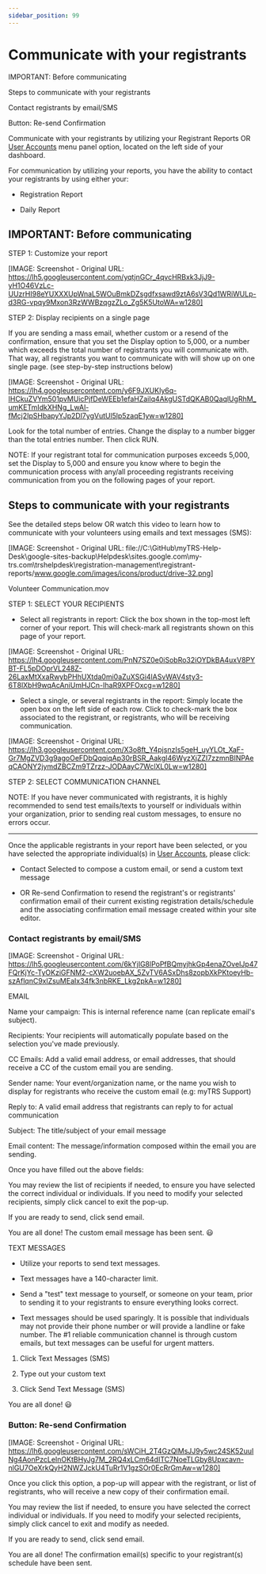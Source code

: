 ```yaml
---
sidebar_position: 99
---
```




# Communicate with your registrants

IMPORTANT: Before communicating

Steps to communicate with your registrants

Contact registrants by email/SMS

Button: Re-send Confirmation

Communicate with your registrants by utilizing your Registrant Reports OR [User Accounts](<../user-accounts.html>) menu panel option, located on the left side of your dashboard. 

For communication by utilizing your reports, you have the ability to contact your registrants by using either your: 

* Registration Report

* Daily Report 

## IMPORTANT: Before communicating

STEP 1: Customize your report


[IMAGE: Screenshot - Original URL: https://lh5.googleusercontent.com/yqtjnGCr_4qvcHRBxk3JjJ9-yH1O46VzLc-UUzrHI98eYUXXXUpWnaL5WOuBmkDZsgdfxsawd9ztA6sV3Qd1WRiWULp-d3RG-vpqy9Mxon3RzWWBzqgzZLo_Zg5K5UtoWA=w1280]

STEP 2: Display recipients on a single page

If you are sending a mass email, whether custom or a resend of the confirmation, ensure that you set the Display option to 5,000, or a number which exceeds the total number of registrants you will communicate with. That way, all registrants you want to communicate with will show up on one single page. (see step-by-step instructions below)

[IMAGE: Screenshot - Original URL: https://lh4.googleusercontent.com/y6F9JXUKIy6q-IHCkuZVYm501pvMUicPjfDeWEEb1efaHZaiIq4AkgUSTdQKAB0QaqlUgRhM_umKETmIdkXHNg_LwAl-fMcj2IpSHbapyYJp2Dl7ygVutUl5lp5zaqE1yw=w1280]

Look for the total number of entries. Change the display to a number bigger than the total entries number. Then click RUN.

NOTE: If your registrant total for communication purposes exceeds 5,000, set the Display to 5,000 and ensure you know where to begin the communication process with any/all proceeding registrants receiving communication from you on the following pages of your report.

## Steps to communicate with your registrants

See the detailed steps below OR watch this video to learn how to communicate with your volunteers using emails and text messages (SMS):

[IMAGE: Screenshot - Original URL: file://C:\GitHub\myTRS-Help-Desk\google-sites-backup\Helpdesk\sites.google.com\my-trs.com\trshelpdesk\registration-management\registrant-reports/www.google.com/images/icons/product/drive-32.png]

Volunteer Communication.mov

STEP 1: SELECT YOUR RECIPIENTS


* Select all registrants in report: Click the box shown in the top-most left corner of your report. This will check-mark all registrants shown on this page of your report. 

[IMAGE: Screenshot - Original URL: https://lh4.googleusercontent.com/PnN7SZ0e0iSobRo32iOYDkBA4uxV8PYBT-FL5pDOprVL248Z-26LaxMtXxaRwybPHhUXtda0mi0aZuXSGi4lASvWAV4sty3-6T8lXbH9wqAcAniUmHJCn-IhaR9XPFOxcg=w1280]

* Select a single, or several registrants in the report: Simply locate the open box on the left side of each row. Click to check-mark the box associated to the registrant, or registrants, who will be receiving communication. 

[IMAGE: Screenshot - Original URL: https://lh3.googleusercontent.com/X3o8ft_Y4pjsnzIs5geH_uyYLOt_XaF-Gr7MgZVD3g9agoOeFDbQqqiqAp30rBSR_Aakgl46WyzXjZZI7zzmnBINPAeqCAONY2jymdZBCZm9TZrzz-JODAayC7WclXL0Lw=w1280]

STEP 2: SELECT COMMUNICATION CHANNEL

NOTE: If you have never communicated with registrants, it is highly recommended to send test emails/texts to yourself or individuals within your organization, prior to sending real custom messages, to ensure no errors occur.

__________________________

Once the applicable registrants in your report have been selected, or you have selected the appropriate individual(s) in [User Accounts](<../user-accounts.html>), please click:

* Contact Selected to compose a custom email, or send a custom text message

* OR Re-send Confirmation to resend the registrant's or registrants' confirmation email of their current existing registration details/schedule and the associating confirmation email message created within your site editor. 

### Contact registrants by email/SMS

[IMAGE: Screenshot - Original URL: https://lh5.googleusercontent.com/6kYjIG8lPoPfBQmyjhkGp4enaZOveIJp47FQrKjYc-TyOKziGFNM2-cXW2uoebAX_5ZvTV6ASxDhs8zopbXkPKtoeyHb-szAflqnC9xlZsuMEaIx34fk3nbRKE_Lkg2pkA=w1280]

EMAIL

Name your campaign: This is internal reference name (can replicate email's subject).

Recipients: Your recipients will automatically populate based on the selection you've made previously. 

CC Emails: Add a valid email address, or email addresses, that should receive a CC of the custom email you are sending. 

Sender name: Your event/organization name, or the name you wish to display for registrants who receive the custom email (e.g: myTRS Support)

Reply to: A valid email address that registrants can reply to for actual communication

Subject: The title/subject of your email message

Email content: The message/information composed within the email you are sending. 

  

Once you have filled out the above fields:

You may review the list of recipients if needed, to ensure you have selected the correct individual or individuals. If you need to modify your selected recipients, simply click cancel to exit the pop-up. 

If you are ready to send, click send email.

You are all done! The custom email message has been sent. 😃

TEXT MESSAGES

* Utilize your reports to send text messages. 

* Text messages have a 140-character limit.

* Send a "test" text message to yourself, or someone on your team, prior to sending it to your registrants to ensure everything looks correct. 

* Text messages should be used sparingly. It is possible that individuals may not provide their phone number or will provide a landline or fake number. The #1 reliable communication channel is through custom emails, but text messages can be useful for urgent matters. 

1. Click Text Messages (SMS)

2. Type out your custom text

3. Click Send Text Message (SMS)

You are all done! 😃

### Button: Re-send Confirmation

[IMAGE: Screenshot - Original URL: https://lh6.googleusercontent.com/sWCiH_2T4GzQlMsJJ9y5wc24SK52uuINg4AonPzcLeInOKtBHyJg7M_2RQ4xLCm64dITC7NoeTLGby8Upxcavn-nlGU7OeXrkQyH2NWZJckU4TuRr1V1gzSOr0EcRrGmAw=w1280]

Once you click this option, a pop-up will appear with the registrant, or list of registrants, who will receive a new copy of their confirmation email. 

You may review the list if needed, to ensure you have selected the correct individual or individuals. If you need to modify your selected recipients, simply click cancel to exit and modify as needed. 

If you are ready to send, click send email.

You are all done! The confirmation email(s) specific to your registrant(s) schedule have been sent. 
